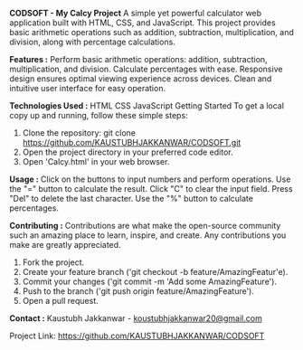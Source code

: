 **CODSOFT - My Calcy Project**
A simple yet powerful calculator web application built with HTML, CSS, and JavaScript. This project provides basic arithmetic operations such as addition, subtraction, multiplication, and division, along with percentage calculations.


**Features :** 
Perform basic arithmetic operations: addition, subtraction, multiplication, and division.
Calculate percentages with ease.
Responsive design ensures optimal viewing experience across devices.
Clean and intuitive user interface for easy operation.

**Technologies Used :**
HTML
CSS
JavaScript
Getting Started
To get a local copy up and running, follow these simple steps:

1. Clone the repository:  git clone https://github.com/KAUSTUBHJAKKANWAR/CODSOFT.git
2. Open the project directory in your preferred code editor.
3. Open 'Calcy.html' in your web browser.

**Usage :**
Click on the buttons to input numbers and perform operations.
Use the "=" button to calculate the result.
Click "C" to clear the input field.
Press "Del" to delete the last character.
Use the "%" button to calculate percentages.

**Contributing :**
Contributions are what make the open-source community such an amazing place to learn, inspire, and create. Any contributions you make are greatly appreciated.

1. Fork the project.
2. Create your feature branch ('git checkout -b feature/AmazingFeatur'e).
3. Commit your changes ('git commit -m 'Add some AmazingFeature').
4. Push to the branch ('git push origin feature/AmazingFeature').
5. Open a pull request.


**Contact :**
Kaustubh Jakkanwar - koustubhjakkanwar20@gmail.com



Project Link: https://github.com/KAUSTUBHJAKKANWAR/CODSOFT
   

